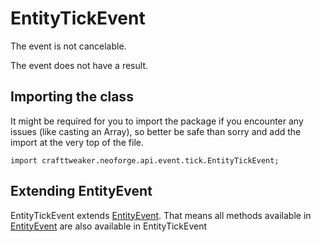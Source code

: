 # EntityTickEvent

The event is not cancelable.

The event does not have a result.

## Importing the class

It might be required for you to import the package if you encounter any issues (like casting an Array), so better be safe than sorry and add the import at the very top of the file.
```zenscript
import crafttweaker.neoforge.api.event.tick.EntityTickEvent;
```


## Extending EntityEvent

EntityTickEvent extends [EntityEvent](/neoforge/api/event/entity/EntityEvent). That means all methods available in [EntityEvent](/neoforge/api/event/entity/EntityEvent) are also available in EntityTickEvent

